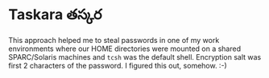 # Taskara తస్కర

This approach helped me to steal passwords in one of my work environments where our HOME directories were mounted on a shared SPARC/Solaris machines and ```tcsh``` was the default shell.
Encryption salt was first 2 characters of the password. I figured this out, somehow. :-)
